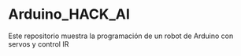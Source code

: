 # Arduino_HACK_AI
Este repositorio muestra la programación de un robot de Arduino con servos y control IR 
